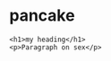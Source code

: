 # pancake
<!DOCTYPE html>
<html>
  <body>
    
    <h1>my heading</h1>
    <p>Paragraph on sex</p>
    
  </body>
  </html> 

